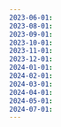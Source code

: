 ```yaml
---
2023-06-01:
2023-08-01:
2023-09-01:
2023-10-01:
2023-11-01:
2023-12-01:
2024-01-01:
2024-02-01:
2024-03-01:
2024-04-01:
2024-05-01:
2024-07-01:
---
```


